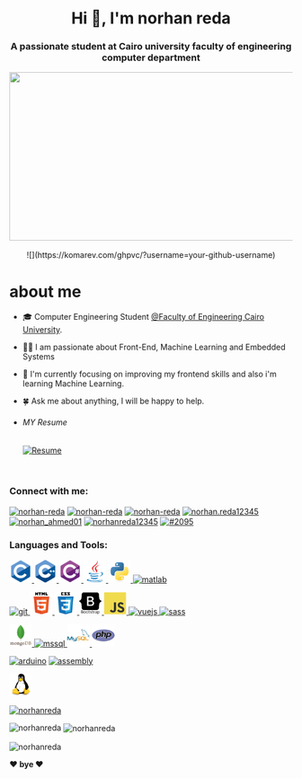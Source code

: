 <h1 align="center">Hi 👋, I'm norhan reda</h1>
<h3 align="center">A passionate student at Cairo university  faculty of engineering computer department </h3>

<!--image-->
<p align="center"><img src="https://i0.wp.com/i.giphy.com/media/137EaR4vAOCn1S/giphy-downsized.gif?w=770&ssl=1" width="600rem" height="300rem" ></p>
<!--temp images-->
<!--
<img src="https://i0.wp.com/i.giphy.com/media/137EaR4vAOCn1S/giphy-downsized.gif?w=770&ssl=1" width="600" height="300" align="center">
-->
<!--
<img src="https://i.pinimg.com/originals/b4/3a/9a/b43a9a78438313a7d2d8e6dfcaef8e8d.gif" width="700" height="400" align="center">
-->
<!--
<img src="https://cdn.dribbble.com/users/5950507/screenshots/15172610/media/3a55b2636de40cb3114a58cf7cc8d62d.gif" width="700" height="300" align="center">
-->


<!--views-->
<p align="center">![](https://komarev.com/ghpvc/?username=your-github-username)</p>

<!--about me-->
<h1>about me</h1>
<ul dir="auto">

  <!--<li>
<p dir="auto"><g-emoji class="g-emoji" alias="star" fallback-src="https://github.githubassets.com/images/icons/emoji/unicode/2b50.png">⭐</g-emoji> Software Engineering Internship <a href="https://www.datagearbi.com/" rel="nofollow"> @Data Gear</a>.</p>
</li>-->
<li>
<p dir="auto"><g-emoji class="g-emoji" alias="mortar_board" fallback-src="https://github.githubassets.com/images/icons/emoji/unicode/1f393.png">🎓</g-emoji> Computer Engineering Student <a href="http://eng.cu.edu.eg/ar/" rel="nofollow">@Faculty of Engineering Cairo University</a>.</p>
</li>
<li>
<p dir="auto"><g-emoji class="g-emoji" alias="running_man" fallback-src="https://github.githubassets.com/images/icons/emoji/unicode/1f3c3-2642.png">🏃‍♂️</g-emoji> I am passionate about Front-End, Machine Learning and Embedded Systems</p>
</li>

  <!--<li>
<p dir="auto"><g-emoji class="g-emoji" alias="book" fallback-src="https://github.githubassets.com/images/icons/emoji/unicode/1f4d6.png">📖</g-emoji> Currently Reading: <a href="https://www.oreilly.com/library/view/clean-code-a/9780136083238/" rel="nofollow"> "Clean Code: A Handbook of Agile Software Craftsmanship" </a> by Robert C. Martin.</p>
</li>-->
<li>
<p dir="auto"><g-emoji class="g-emoji" alias="construction" fallback-src="https://github.githubassets.com/images/icons/emoji/unicode/1f6a7.png">🚧</g-emoji> I'm currently focusing on improving my frontend skills and also i'm learning Machine Learning.</p>
</li>
<li>
<p dir="auto"><g-emoji class="g-emoji" alias="four_leaf_clover" fallback-src="https://github.githubassets.com/images/icons/emoji/unicode/1f340.png">🍀</g-emoji> Ask me about anything, I will be happy to help.</p>
</li>
  <li>
  <p > <h6> MY Resume </h6><a href="https://drive.google.com/file/d/1IudvpKbY2FO1OFwa199Eozvef7pTD3Q0/view?usp=drive_link" download"><img src="https://images.clipartlogo.com/files/istock/previews/9842/98425255-cv-resume-icon-modern-flat-2-0-style.jpg" width="82" height="86" title=" Resume" alt=" Resume"></a> </p> 
</li>
</ul>


<p align="left"> <a href="https://twitter.com/" target="blank"><img src="https://img.shields.io/twitter/follow/?logo=twitter&style=for-the-badge" alt="" /></a> </p>

<!-- - 📫 How to reach me **

- https://www.facebook.com/norhan.reda12345/

-  -https://www.linkedin.com/in/norhan-reda-4a37011b8/** -->

<h3 align="left">Connect with me:</h3>
<p align="left">

<a href="https://mail.google.com/mail/u/norhanreda12345@gmail.com" target="_blank"><img align="center" src="https://user-images.githubusercontent.com/54618801/63845533-ac1b0f80-c9bc-11e9-9d37-e2e03e4d2aee.png" alt="norhan-reda" height="30" width="40" /></a>
<a href="https://mail.google.com/mail/u/norhan.ahmed01@eng-st.cu.edu.eg" target="_blank"><img align="center" src="https://user-images.githubusercontent.com/54618801/63845533-ac1b0f80-c9bc-11e9-9d37-e2e03e4d2aee.png" alt="norhan-reda" height="30" width="40" /></a>
<a href="https://www.linkedin.com/in/norhan-reda-4a37011b8/" target="_blank"><img align="center" src="https://raw.githubusercontent.com/rahuldkjain/github-profile-readme-generator/master/src/images/icons/Social/linked-in-alt.svg" alt="norhan-reda" height="30" width="40" /></a>
<a href="https://fb.com/norhan.reda12345" target="_blank"><img align="center" src="https://raw.githubusercontent.com/rahuldkjain/github-profile-readme-generator/master/src/images/icons/Social/facebook.svg" alt="norhan.reda12345" height="30" width="40" /></a>
<a href="https://www.hackerrank.com/norhan_ahmed01" target="_blank"><img align="center" src="https://raw.githubusercontent.com/rahuldkjain/github-profile-readme-generator/master/src/images/icons/Social/hackerrank.svg" alt="norhan_ahmed01" height="30" width="40" /></a>
<a href="https://codeforces.com/profile/norhanreda12345" target="_blank"><img align="center" src="https://raw.githubusercontent.com/rahuldkjain/github-profile-readme-generator/master/src/images/icons/Social/codeforces.svg" alt="norhanreda12345" height="30" width="40" /></a>
<a href="https://discord.gg/#2095" target="_blank"><img align="center" src="https://raw.githubusercontent.com/rahuldkjain/github-profile-readme-generator/master/src/images/icons/Social/discord.svg" alt="#2095" height="30" width="40" /></a>
</p>

<h3 align="left">Languages and Tools:</h3>



<a href="https://www.cprogramming.com/" target="_blank" rel="noreferrer"> <img src="https://raw.githubusercontent.com/devicons/devicon/master/icons/c/c-original.svg" alt="c" width="40" height="40"/> </a>
<a href="https://www.w3schools.com/cpp/" target="_blank" rel="noreferrer"> <img src="https://raw.githubusercontent.com/devicons/devicon/master/icons/cplusplus/cplusplus-original.svg" alt="cplusplus" width="40" height="40"/> </a> <a href="https://www.w3schools.com/cs/" target="_blank" rel="noreferrer"> <img src="https://raw.githubusercontent.com/devicons/devicon/master/icons/csharp/csharp-original.svg" alt="csharp" width="40" height="40"/> </a>
<a href="https://www.java.com" target="_blank" rel="noreferrer"> <img src="https://raw.githubusercontent.com/devicons/devicon/master/icons/java/java-original.svg" alt="java" width="40" height="40"/> </a> 
<a href="https://www.python.org" target="_blank" rel="noreferrer"> <img src="https://raw.githubusercontent.com/devicons/devicon/master/icons/python/python-original.svg" alt="python" width="40" height="40"/> </a> 
<a href="https://www.mathworks.com/products/matlab.html" target="_blank" rel="noreferrer"> <img src="https://upload.wikimedia.org/wikipedia/commons/2/21/Matlab_Logo.png" alt="matlab" width="40" height="40"/> </a> 


  
  <a href="https://git-scm.com/" target="_blank" rel="noreferrer"> <img src="https://www.vectorlogo.zone/logos/git-scm/git-scm-icon.svg" alt="git" width="40" height="40"/> </a>
 <a href="https://www.w3.org/html/" target="_blank" rel="noreferrer"> <img src="https://raw.githubusercontent.com/devicons/devicon/master/icons/html5/html5-original-wordmark.svg" alt="html5" width="40" height="40"/> </a> 
<a href="https://www.w3schools.com/css/" target="_blank" rel="noreferrer"> <img src="https://raw.githubusercontent.com/devicons/devicon/master/icons/css3/css3-original-wordmark.svg" alt="css3" width="40" height="40"/> </a>
<a href="https://getbootstrap.com" target="_blank" rel="noreferrer"> <img src="https://raw.githubusercontent.com/devicons/devicon/master/icons/bootstrap/bootstrap-plain-wordmark.svg" alt="bootstrap" width="40" height="40"/> </a>
<a href="https://developer.mozilla.org/en-US/docs/Web/JavaScript" target="_blank" rel="noreferrer"> <img src="https://raw.githubusercontent.com/devicons/devicon/master/icons/javascript/javascript-original.svg" alt="javascript" width="40" height="40"/> </a> 
<a href="https://www.tutorialandexample.com/vue-js-tutorial" target="_blank" rel="norefer"> <img src="https://www.tutorialandexample.com/wp-content/uploads/2020/05/Vue.js-Tutorial.png" alt="vuejs" width="40" height="40"/> </a> 
<a href="https://sass-lang.com/" target="_blank" rel="norefer"> <img src="https://upload.wikimedia.org/wikipedia/commons/thumb/9/96/Sass_Logo_Color.svg/640px-Sass_Logo_Color.svg.png" alt="sass" width="40" height="40"/> </a> 

<a href="https://www.mongodb.com/" target="_blank" rel="noreferrer"> <img src="https://raw.githubusercontent.com/devicons/devicon/master/icons/mongodb/mongodb-original-wordmark.svg" alt="mongodb" width="40" height="40"/> </a> 
<a href="https://www.microsoft.com/en-us/sql-server" target="_blank" rel="noreferrer"> <img src="https://www.svgrepo.com/show/303229/microsoft-sql-server-logo.svg" alt="mssql" width="40" height="40"/> </a> 
<a href="https://www.mysql.com/" target="_blank" rel="noreferrer"> <img src="https://raw.githubusercontent.com/devicons/devicon/master/icons/mysql/mysql-original-wordmark.svg" alt="mysql" width="40" height="40"/> </a> 
<a href="https://www.php.net" target="_blank" rel="noreferrer"> <img src="https://raw.githubusercontent.com/devicons/devicon/master/icons/php/php-original.svg" alt="php" width="40" height="40"/> </a> 

 <a href="https://www.arduino.cc/" target="_blank" rel="noreferrer"> <img src="https://cdn.worldvectorlogo.com/logos/arduino-1.svg" alt="arduino" width="40" height="40"/></a>
  <a href="https://www.cs.virginia.edu/~evans/cs216/guides/x86.html" target="_blank" rel="noreferrer"> <img src="https://miro.medium.com/max/1400/0*0XnmF8Bpqd4RVaOW.png" alt="assembly" width="40" height="40"/></a>

<a href="https://www.linux.org/" target="_blank" rel="noreferrer"> <img src="https://raw.githubusercontent.com/devicons/devicon/master/icons/linux/linux-original.svg" alt="linux" width="40" height="40"/> </a> 

<p align="left"> <a href="https://github.com/ryo-ma/github-profile-trophy"><img src="https://github-profile-trophy.vercel.app/?username=norhanreda" alt="norhanreda" /></a> </p>

<p><img align="left" src="https://github-readme-stats.vercel.app/api/top-langs?username=norhanreda&show_icons=true&locale=en&layout=compact" alt="norhanreda" /></p>

<p>&nbsp;<img align="center" src="https://github-readme-stats.vercel.app/api?username=norhanreda&show_icons=true&locale=en" alt="norhanreda" /></p>

<p><img align="center" src="https://github-readme-streak-stats.herokuapp.com/?user=norhanreda&" alt="norhanreda" /></p>

<b>♥ bye ♥ </b>
